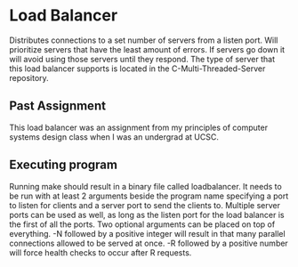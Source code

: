 # Load Balancer

Distributes connections to a set number of servers from a listen port. Will prioritize servers that have the least amount of errors. If servers go down it will avoid using those servers until they respond. The type of server that this load balancer supports is located in the C-Multi-Threaded-Server repository.

## Past Assignment
This load balancer was an assignment from my principles of computer systems design class when I was an undergrad at UCSC.

## Executing program

Running make should result in a binary file called loadbalancer. It needs to be run with at least 2 arguments beside the program name specifying a port to listen for clients and a server port to send the clients to. Multiple server ports can be used as well, as long as the listen port for the load balancer is the first of all the ports. Two optional arguments can be placed on top of everything. -N followed by a positive integer will result in that many parallel connections allowed to be served at once. -R followed by a positive number will force health checks to occur after R requests.
